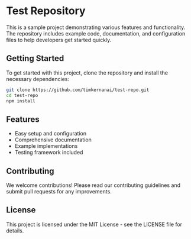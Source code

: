 # Test Repository

This is a sample project demonstrating various features and functionality. The repository includes example code, documentation, and configuration files to help developers get started quickly.

## Getting Started

To get started with this project, clone the repository and install the necessary dependencies:

```bash
git clone https://github.com/timkernanai/test-repo.git
cd test-repo
npm install
```

## Features

- Easy setup and configuration
- Comprehensive documentation
- Example implementations
- Testing framework included

## Contributing

We welcome contributions! Please read our contributing guidelines and submit pull requests for any improvements.

## License

This project is licensed under the MIT License - see the LICENSE file for details.